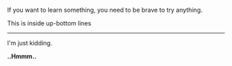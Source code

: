 If you want to learn something, you need to be brave to try anything. 

This is inside up-bottom lines

---
I'm just kidding. 

**..Hmmm..**
